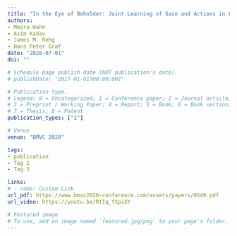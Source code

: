 ```yaml
---
title: "In the Eye of Beholder: Joint Learning of Gaze and Actions in First Person Video"
authors:
- Meera Hahn 
- Asim Kadav
- James M. Rehg
- Hans Peter Graf
date: "2020-07-01"
doi: ""

# Schedule page publish date (NOT publication's date).
# publishDate: "2017-01-01T00:00:00Z"

# Publication type.
# Legend: 0 = Uncategorized; 1 = Conference paper; 2 = Journal article;
# 3 = Preprint / Working Paper; 4 = Report; 5 = Book; 6 = Book section;
# 7 = Thesis; 8 = Patent
publication_types: ["1"]

# Venue
venue: "BMVC 2020"

tags:
- publication
- Tag 2
- Tag 3

links:
# - name: Custom Link
url_pdf: https://www.bmvc2020-conference.com/assets/papers/0549.pdf
url_video: https://youtu.be/RtIq_YXpiXY

# Featured image
# To use, add an image named `featured.jpg/png` to your page's folder. 
---
```

